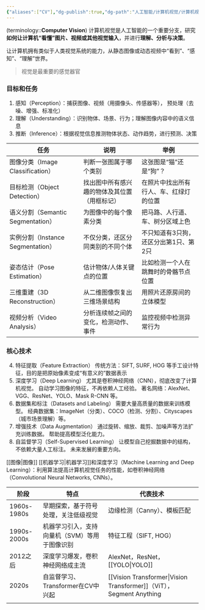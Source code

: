 ```yaml
---
{"aliases":["CV"],"dg-publish":true,"dg-path":"人工智能/计算机视觉/计算机视觉.md","dg-pinned":true,"permalink":"/人工智能/计算机视觉/计算机视觉/","pinned":true,"dgPassFrontmatter":true,"noteIcon":"","created":"2024-08-19T00:19:15.000+08:00","updated":"2025-09-01T09:29:57.000+08:00"}
---
```


(terminology::**Computer Vision**)
计算机视觉是人工智能的一个重要分支，研究**如何让计算机“看懂”图片、视频或其他视觉输入**，并进行**理解、分析与决策**。

让计算机拥有类似于人类视觉系统的能力，从静态图像或动态视频中“看到”、“感知”、“理解”世界。



> 视觉是最重要的感觉器官 
### 目标和任务
1. 感知（Perception）：捕获图像、视频（用摄像头、传感器等）， 预处理（去噪、增强、标准化）
2. 理解（Understanding）：识别物体、场景、行为；理解图像内容中的语义信息
3. 推断（Inference）：根据视觉信息推测物体状态、动作趋势，进行预测、决策



|任务|说明|举例|
|---|---|---|
|图像分类（Image Classification）|判断一张图属于哪个类别|这张图是“猫”还是“狗”？|
|目标检测（Object Detection）|找出图中所有感兴趣的物体及其位置（用框标记）|在照片中找出所有行人、车、红绿灯的位置|
|语义分割（Semantic Segmentation）|为图像中的每个像素分类|把马路、人行道、车、树分区域上色|
|实例分割（Instance Segmentation）|不仅分类，还区分同类别的不同个体|不只知道有3只狗，还区分出第1只、第2只|
|姿态估计（Pose Estimation）|估计物体/人体关键点的位置|比如检测一个人在跳舞时的骨骼节点位置|
|三维重建（3D Reconstruction）|从二维图像恢复出三维场景结构|用照片还原房间的立体模型|
|视频分析（Video Analysis）|分析连续帧之间的变化，检测动作、事件|监控视频中检测异常行为|

### 核心技术
4. 特征提取（Feature Extraction）
	传统方法：SIFT, SURF, HOG 等手工设计特征，目的是把原始像素变成“有意义的”数据表示
5. 深度学习（Deep Learning）
	尤其是卷积神经网络（CNN），彻底改变了计算机视觉。
	自动学习图像的特征，不再依赖人工经验。
	著名网络：AlexNet、VGG、ResNet、YOLO、Mask R-CNN 等。
6. 数据集和标注（Datasets and Labeling）
	需要大量高质量的数据来训练模型。
	经典数据集：ImageNet（分类）、COCO（检测、分割）、Cityscapes（城市场景理解）等。
7. 增强技术（Data Augmentation）
	通过旋转、缩放、裁剪、加噪声等方法扩充训练数据。
	帮助提高模型泛化能力。
8. 自监督学习（Self-Supervised Learning）
	让模型自己挖掘数据中的结构，不依赖大量人工标注。
	未来发展的重要方向。




[[图像\|图像]]
[[机器学习\|机器学习]]和深度学习（Machine Learning and Deep Learning）：利用算法提高计算机视觉任务的性能，如卷积神经网络（Convolutional Neural Networks, CNNs）。

| 阶段          | 特点                       | 代表技术                                         |
| ----------- | ------------------------ | -------------------------------------------- |
| 1960s-1980s | 早期探索，基于符号处理，关注低级视觉       | 边缘检测（Canny）、模板匹配                             |
| 1990s-2000s | 机器学习引入，支持向量机（SVM）等用于图像识别 | 特征工程（SIFT, HOG）                              |
| 2012之后      | 深度学习爆发，卷积神经网络成主流         | AlexNet，ResNet，[[YOLO\|YOLO]]                      |
| 2020s       | 自监督学习、Transformer在CV中兴起  | [[Vision Transformer\|Vision Transformer]]（ViT），Segment Anything |
|             |                          |                                              |
